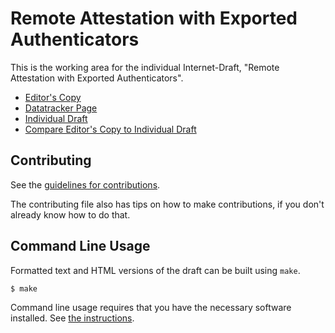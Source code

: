 <!-- regenerate: on (set to off if you edit this file) -->

# Remote Attestation with Exported Authenticators

This is the working area for the individual Internet-Draft, "Remote Attestation with Exported Authenticators".

* [Editor's Copy](https://tls-attestation.github.io/exported-attestation/#go.draft-fossati-seat-expat.html)
* [Datatracker Page](https://datatracker.ietf.org/doc/draft-fossati-seat-expat)
* [Individual Draft](https://datatracker.ietf.org/doc/html/draft-fossati-seat-expat)
* [Compare Editor's Copy to Individual Draft](https://tls-attestation.github.io/exported-attestation/#go.draft-fossati-seat-expat.diff)


## Contributing

See the
[guidelines for contributions](https://github.com/tls-attestation/exported-attestation/blob/main/CONTRIBUTING.md).

The contributing file also has tips on how to make contributions, if you
don't already know how to do that.

## Command Line Usage

Formatted text and HTML versions of the draft can be built using `make`.

```sh
$ make
```

Command line usage requires that you have the necessary software installed.  See
[the instructions](https://github.com/martinthomson/i-d-template/blob/main/doc/SETUP.md).

